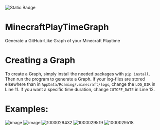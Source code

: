 ![Static Badge](https://img.shields.io/badge/Version-1.0-blue)

# MinecraftPlayTimeGraph
Generate a GitHub-Like Graph of your Minecraft Playtime

# Creating a Graph
To create a Graph, simply install the needed packages with `pip install`. Then run the program to generate a Graph. If your log-files are stored elsewhere than in `AppData/Roaming/.minecraft/logs`, change the `LOG_DIR` in Line 11. If you want a specific time duration, change `CUTOFF_DATE` in Line 12.

# Examples:
![image](https://github.com/user-attachments/assets/e8d4f133-693b-4784-b589-adb39e2f715f)
![image](https://github.com/user-attachments/assets/569c07b2-87c4-4fb0-9bd1-bc89e7fb130b)
![1000029432](https://github.com/user-attachments/assets/e7da7218-0dfb-45c2-babc-aeca62cb1631)
![1000029519](https://github.com/user-attachments/assets/97e645a8-fc9b-43b7-97ab-f4f3ae64b739)
![1000029518](https://github.com/user-attachments/assets/0d1c3d2c-e319-49c1-8d86-13ec6f40c5c1)
